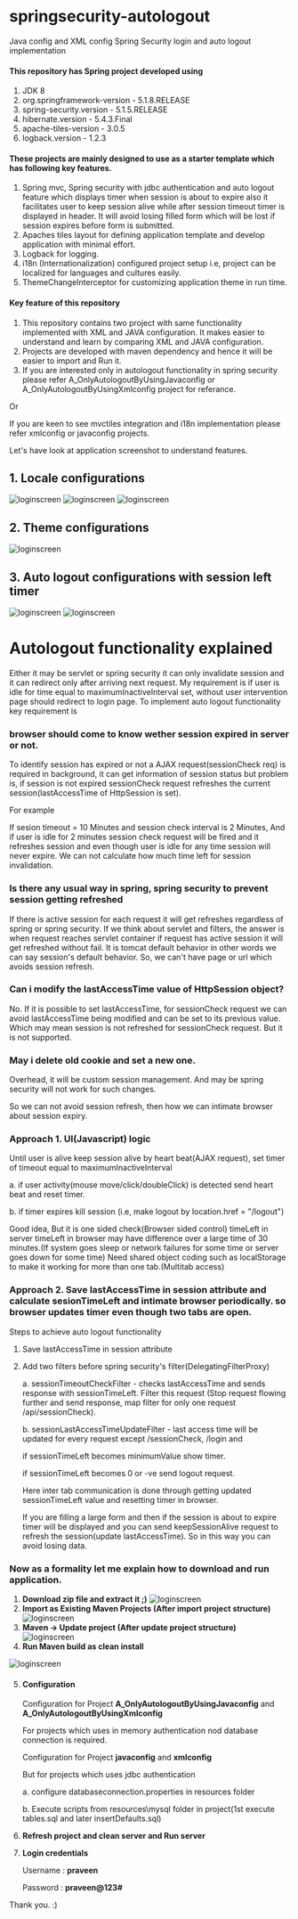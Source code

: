 # springsecurity-autologout
Java config and XML config Spring Security login and auto logout implementation

#### This repository has Spring project developed using 
1. JDK 8
2. org.springframework-version - 5.1.8.RELEASE
3. spring-security.version - 5.1.5.RELEASE
4. hibernate.version - 5.4.3.Final
5. apache-tiles-version - 3.0.5
6. logback.version - 1.2.3

#### These projects are mainly designed to use as a starter template which has following key features.
1. Spring mvc, Spring security with jdbc authentication and auto logout feature which displays timer when session is about to expire also it facilitates user to keep session alive while after session timeout timer is displayed in header. It will avoid losing filled form which will be lost if session expires before form is submitted.
2. Apaches tiles layout for defining application template and develop application with minimal effort.
3. Logback for logging.
4. i18n (Internationalization) configured project setup i.e, project can be localized for languages and cultures easily.
5. ThemeChangeInterceptor for customizing application theme in run time.

#### Key feature of this repository
1. This repository contains two project with same functionality implemented with XML and JAVA configuration. It makes easier to understand and learn by comparing XML and JAVA configuration.
2. Projects are developed with maven dependency and hence it will be easier to import and Run it.
3. If you are interested only in autologout functionality in spring security please refer A_OnlyAutologoutByUsingJavaconfig or A_OnlyAutologoutByUsingXmlconfig project for referance.

Or

If you are keen to see mvctiles integration and i18n implementation please refer xmlconfig or javaconfig projects.
   

Let's have look at application screenshot to understand features.
## 1. Locale configurations

![loginscreen](https://github.com/nlpraveennl/springsecurity-autologout/blob/master/z_screenshots/login-screen.png)
![loginscreen](https://github.com/nlpraveennl/springsecurity-autologout/blob/master/z_screenshots/locale_en.png)
![loginscreen](https://github.com/nlpraveennl/springsecurity-autologout/blob/master/z_screenshots/locale_hi_IN.png)

## 2. Theme configurations

![loginscreen](https://github.com/nlpraveennl/springsecurity-autologout/blob/master/z_screenshots/themes.png)

## 3. Auto logout configurations with session left timer

![loginscreen](https://github.com/nlpraveennl/springsecurity-autologout/blob/master/z_screenshots/session-left-timer-display.png)
![loginscreen](https://github.com/nlpraveennl/springsecurity-autologout/blob/master/z_screenshots/session-expired.png)

# Autologout functionality explained
Either it may be servlet or spring security it can only invalidate session and it can redirect only after arriving next request.
My requirement is if user is idle for time equal to maximumInactiveInterval set, without user intervention page should redirect to login page.
To implement auto logout functionality key requirement is 
### browser should come to know wether session expired in server or not. 
To identify session has expired or not a AJAX request(sessionCheck req) is required in background, it can get information of session status but problem is, if session is not expired sessionCheck request refreshes the current session(lastAccessTime of HttpSession is set).

For example

If sesion timeout = 10 Minutes and session check interval is 2 Minutes, And if user is idle for 2 minutes session check request will be fired and it refreshes session and even though user is idle for any time session will never expire. We can not calculate how much time left for session invalidation.

### Is there any usual way in spring, spring security to prevent session getting refreshed
If there is active session for each request it will get refreshes regardless of spring or spring security. If we think about servlet and filters, the answer is when request reaches servlet container if request has active session it will get refreshed without fail. It is tomcat default behavior in other words we can say session's default behavior.
So, we can't have page or url which avoids session refresh.

### Can i modify the lastAccessTime value of HttpSession object?
No. If it is possible to set lastAccessTime, for sessionCheck request we can avoid lastAccessTime being modified and can be set to its previous value. Which may mean session is not refreshed for sessionCheck request.
But it is not supported.

### May i delete old cookie and set a new one.
Overhead, it will be custom session management. And may be spring security will not work for such changes.

So we can not avoid session refresh, then how we can intimate browser about session expiry.
### Approach 1. UI(Javascript) logic
Until user is alive keep session alive by heart beat(AJAX request), 
set timer of timeout equal to maximumInactiveInterval

a. if user activity(mouse move/click/doubleClick) is detected send heart beat and reset timer.

b. if timer expires kill session (i.e, make logout by location.href = "/logout")

Good idea, But it is one sided check(Browser sided control)
timeLeft in server timeLeft in browser may have difference over a large time of 30 minutes.(If system goes sleep or network failures for some time or server goes down for some time)
Need shared object coding such as localStorage to make it working for more than one tab.(Multitab access)

### Approach 2. Save lastAccessTime in session attribute and calculate sesionTimeLeft and intimate browser periodically. so browser updates timer even though two tabs are open.
Steps to achieve auto logout functionality
1. Save lastAccessTime in session attribute
2. Add two filters before spring security's filter(DelegatingFilterProxy)

   a. sessionTimeoutCheckFilter - checks lastAccessTime and sends response with sessionTimeLeft.  Filter this request (Stop request flowing further and send response, map filter for only one request /api/sessionCheck).
   
   b. sessionLastAccessTimeUpdateFilter - last access time will be updated for every request except /sessionCheck, /login and 
   
   if sessionTimeLeft becomes minimumValue show timer.
   
   if sessionTimeLeft becomes 0 or -ve send logout request.
   
   Here inter tab communication is done through getting updated sessionTimeLeft value and resetting timer in browser.
   
   If you are filling a large form and then if the session is about to expire timer will be displayed and you can send keepSessionAlive request to refresh the session(update lastAccessTime). So in this way you can avoid losing data.

### Now as a formality let me explain how to download and run application.
1. <b>Download zip file and extract it ;)</b>
![loginscreen](https://github.com/nlpraveennl/springsecurity-autologout/blob/master/z_screenshots/github-download.png)
2. <b>Import as Existing Maven Projects (After import project structure)</b>
![loginscreen](https://github.com/nlpraveennl/springsecurity-autologout/blob/master/z_screenshots/imported-project.png)
3. <b>Maven -> Update project (After update project structure)</b>
![loginscreen](https://github.com/nlpraveennl/springsecurity-autologout/blob/master/z_screenshots/updated-project.png)
4. <b>Run Maven build as clean install</b>

![loginscreen](https://github.com/nlpraveennl/springsecurity-autologout/blob/master/z_screenshots/run-as-maven-build.png)

5. #### Configuration
   Configuration for Project <b>A_OnlyAutologoutByUsingJavaconfig</b> and <b>A_OnlyAutologoutByUsingXmlconfig</b>
   
   For projects which uses in memory authentication nod database connection is required.
   
   Configuration for Project <b>javaconfig</b> and <b>xmlconfig</b>
   
   But for projects which uses jdbc authentication
   
   a. configure databaseconnection.properties in resources folder
   
   b. Execute scripts from resources\mysql folder in project(1st execute tables.sql and later insertDefaults.sql)
   
6. <b>Refresh project and clean server and Run server</b>

7. <b>Login credentials</b>

   Username : <b>praveen</b>
   
   Password : <b>praveen@123#</b>
   

Thank you. :)
